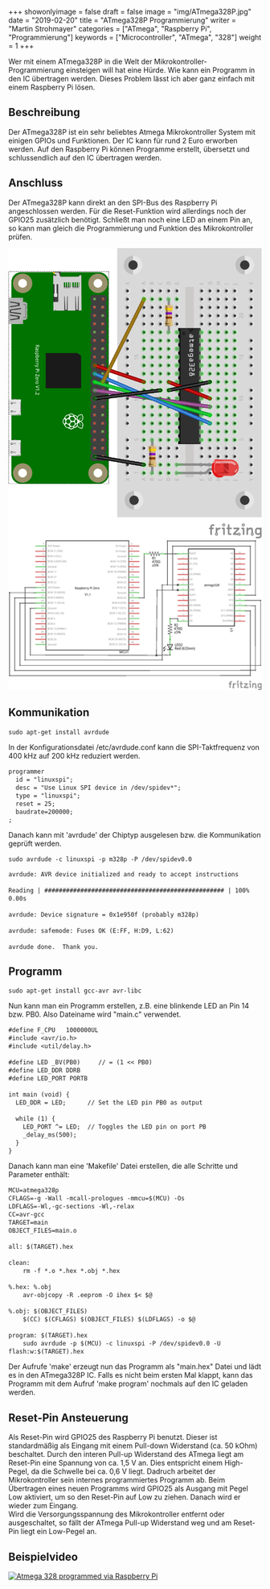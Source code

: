 +++
showonlyimage = false
draft = false
image = "img/ATmega328P.jpg"
date = "2019-02-20"
title = "ATmega328P Programmierung"
writer = "Martin Strohmayer"
categories = ["ATmega", "Raspberry Pi", "Programmierung"]
keywords = ["Microcontroller", "ATmega", "328"]
weight = 1
+++

Wer mit einem ATmega328P in die Welt der Mikrokontroller-Programmierung einsteigen will hat eine Hürde. Wie kann ein Programm in den IC übertragen werden. Dieses Problem lässt ich aber ganz einfach mit einem Raspberry Pi lösen. 
<!--more-->

## Beschreibung ##

Der ATmega328P ist ein sehr beliebtes Atmega Mikrokontroller System mit einigen GPIOs und Funktionen. Der IC kann für rund 2 Euro erworben werden. Auf den Raspberry Pi können Programme erstellt, übersetzt und schlussendlich auf den IC übertragen werden.

## Anschluss ##

Der ATmega328P kann direkt an den SPI-Bus des Raspberry Pi angeschlossen werden. Für die Reset-Funktion wird allerdings noch der GPIO25 zusätzlich benötigt.
Schließt man noch eine LED an einem Pin an, so kann man gleich die Programmierung und Funktion des Mikrokontroller prüfen. 

![ATmega328 Steckplatine](../../img/ATmega328P_Steckplatine.png)
![ATmega328 Schaltplan](../../img/ATmega328P_Schaltplan.png) 


## Kommunikation ##

```
sudo apt-get install avrdude
```

In der Konfigurationsdatei /etc/avrdude.conf kann die SPI-Taktfrequenz von 400 kHz auf 200 kHz reduziert werden.  

```
programmer
  id = "linuxspi";
  desc = "Use Linux SPI device in /dev/spidev*";
  type = "linuxspi";
  reset = 25;
  baudrate=200000;
;
```

Danach kann mit 'avrdude' der Chiptyp ausgelesen bzw. die Kommunikation geprüft werden.  
```
sudo avrdude -c linuxspi -p m328p -P /dev/spidev0.0
```

```
avrdude: AVR device initialized and ready to accept instructions

Reading | ################################################## | 100% 0.00s

avrdude: Device signature = 0x1e950f (probably m328p)

avrdude: safemode: Fuses OK (E:FF, H:D9, L:62)

avrdude done.  Thank you.
```

## Programm ##

```
sudo apt-get install gcc-avr avr-libc 
```

Nun kann man ein Programm erstellen, z.B. eine blinkende LED an Pin 14 bzw. PB0.
Also Dateiname wird "main.c" verwendet.

```
#define F_CPU   1000000UL
#include <avr/io.h>
#include <util/delay.h>

#define LED _BV(PB0)     // = (1 << PB0)
#define LED_DDR DDRB
#define LED_PORT PORTB

int main (void) {
  LED_DDR = LED;      // Set the LED pin PB0 as output

  while (1) {
    LED_PORT ^= LED;  // Toggles the LED pin on port PB
    _delay_ms(500);
  }
}
```


Danach kann man eine 'Makefile' Datei erstellen, die alle Schritte und Parameter enthält:

```
MCU=atmega328p
CFLAGS=-g -Wall -mcall-prologues -mmcu=$(MCU) -Os
LDFLAGS=-Wl,-gc-sections -Wl,-relax
CC=avr-gcc
TARGET=main
OBJECT_FILES=main.o

all: $(TARGET).hex

clean:
	rm -f *.o *.hex *.obj *.hex

%.hex: %.obj
	avr-objcopy -R .eeprom -O ihex $< $@

%.obj: $(OBJECT_FILES)
	$(CC) $(CFLAGS) $(OBJECT_FILES) $(LDFLAGS) -o $@

program: $(TARGET).hex
	sudo avrdude -p $(MCU) -c linuxspi -P /dev/spidev0.0 -U flash:w:$(TARGET).hex
```

Der Aufrufe 'make' erzeugt nun das Programm als "main.hex" Datei und lädt es in den ATmega328P IC.
Falls es nicht beim ersten Mal klappt, kann das Programm mit dem Aufruf 'make program' nochmals auf den IC geladen werden.


## Reset-Pin Ansteuerung ##

Als Reset-Pin wird GPIO25 des Raspberry Pi benutzt. Dieser ist standardmäßig als Eingang mit einem Pull-down Widerstand (ca. 50 kOhm) beschaltet. Durch den interen Pull-up Widerstand des ATmega liegt am Reset-Pin eine Spannung von ca. 1,5 V an. Dies entspricht einem High-Pegel, da die Schwelle bei ca. 0,6 V liegt. Dadruch arbeitet der Mikrokontroller sein internes programmiertes Programm ab. Beim Übertragen eines neuen Programms wird GPIO25 als Ausgang mit Pegel Low aktiviert, um so den Reset-Pin auf Low zu ziehen. Danach wird er wieder zum Eingang.  
Wird die Versorgungsspannung des Mikrokontroller entfernt oder ausgeschaltet, so fällt der ATmega Pull-up Widerstand weg und am Reset-Pin liegt ein Low-Pegel an. 

## Beispielvideo ##

[![Atmega 328 programmed via Raspberry Pi](http://img.youtube.com/vi/WoNUi5WsEQ8/0.jpg)](https://www.youtube.com/watch?v=WoNUi5WsEQ8)
